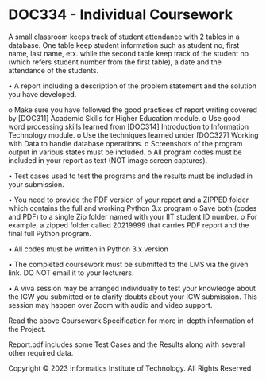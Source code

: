 # DOC334 - Individual Coursework

A small classroom keeps track of student attendance with 2 tables in a database. One table keep student information such as student no, first name, last name, etx. while the second table keep track of the student no (which refers student number from the first table), a date and the attendance of the students.

•	A report including a description of the problem statement and the solution you have developed.

o	Make sure you have followed the good practices of report writing covered by [DOC311] Academic Skills for Higher Education module. 
o	Use good word processing skills learned from [DOC314] Introduction to Information Technology module.
o	Use the techniques learned under [DOC327] Working with Data to handle database operations.
o	 Screenshots of the program output in various states must be included.
o	All program codes must be included in your report as text (NOT image screen captures).


•	 Test cases used to test the programs and the results must be included in your submission.


•	You need to provide the PDF version of your report and a ZIPPED folder which contains the full and working Python 3.x program
o	 Save both (codes and PDF) to a single Zip folder named with your IIT student ID number. 
o	For example, a zipped folder called 20219999 that carries PDF report and the final full Python program.


•	All codes must be written in Python 3.x version


•	The completed coursework must be submitted to the LMS via the given link. DO NOT email it to your lecturers.


•	A viva session may be arranged individually to test your knowledge about the ICW you submitted or to clarify doubts about your ICW submission. This session may happen over Zoom with audio and video support.


Read the above Coursework Specification for more in-depth information of the Project.

Report.pdf includes some Test Cases and the Results along with several other required data.

Copyright © 2023 Informatics Institute of Technology. All Rights Reserved

